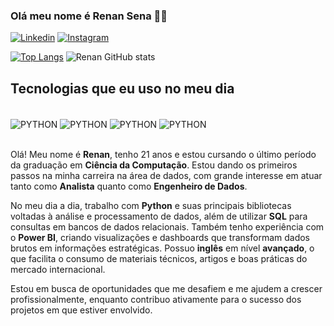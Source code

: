 ### Olá meu nome é  Renan Sena 🖐🏼

[![Linkedin](https://img.shields.io/badge/LinkedIn-0077B5?style=for-the-badge&logo=linkedin&logoColor=white)](https://www.linkedin.com/in/renansenada/)
[![Instagram](https://img.shields.io/badge/Instagram-E4405F?style=for-the-badge&logo=instagram&logoColor=white)](https://www.instagram.com/renan.sena.c/)

[![Top Langs](https://github-readme-stats.vercel.app/api/top-langs/?username=RenanSenaDA)](https://github.com/anuraghazra/github-readme-stats)
![Renan GitHub stats](https://github-readme-stats.vercel.app/api?username=RenanSenaDA&show_icons=true&theme=dracula)

## Tecnologias que eu uso no meu dia 

<div style='display: inline_block'><br/> 
    <img align='center' alt='PYTHON' src='https://img.shields.io/badge/Python-3776AB?style=for-the-badge&logo=python&logoColor=white' />
    <img align='center' alt='PYTHON' src='https://img.shields.io/badge/MySQL-00000F?style=for-the-badge&logo=mysql&logoColor=white' />
    <img align='center' alt='PYTHON' src='https://img.shields.io/badge/Microsoft_Excel-217346?style=for-the-badge&logo=microsoft-excel&logoColor=white' />
    <img align='center' alt='PYTHON' src='https://img.shields.io/badge/Tableau-E97627?style=for-the-badge&logo=Tableau&logoColor=white' />
</div><br/>


Olá! Meu nome é **Renan**, tenho 21 anos e estou cursando o último período da graduação em **Ciência da Computação**. Estou dando os primeiros passos na minha carreira na área de dados, com grande interesse em atuar tanto como **Analista** quanto como **Engenheiro de Dados**.

No meu dia a dia, trabalho com **Python** e suas principais bibliotecas voltadas à análise e processamento de dados, além de utilizar  **SQL** para consultas em bancos de dados relacionais. Também tenho experiência com o **Power BI**, criando visualizações e dashboards que transformam dados brutos em informações estratégicas. Possuo **inglês** em nível **avançado**, o que facilita o consumo de materiais técnicos, artigos e boas práticas do mercado internacional.

Estou em busca de oportunidades que me desafiem e me ajudem a crescer profissionalmente, enquanto contribuo ativamente para o sucesso dos projetos em que estiver envolvido.


